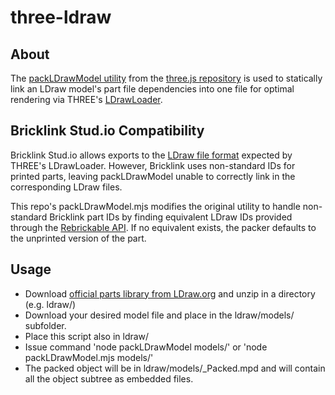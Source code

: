 # three-ldraw

## About
The [packLDrawModel utility](https://github.com/mrdoob/three.js/blob/dev/utils/packLDrawModel.mjs) from the [three.js repository](https://github.com/mrdoob/three.js.git) is used to statically link an LDraw model's part file dependencies into one file for optimal rendering via THREE's [LDrawLoader](https://github.com/mrdoob/three.js/blob/master/examples/jsm/loaders/LDrawLoader.js).

## Bricklink Stud.io Compatibility
Bricklink Stud.io allows exports to the [LDraw file format](https://studiohelp.bricklink.com/hc/en-us/articles/6502197862679-Exporting-to-other-formats#h_01HW3KG3E7E8ZC077CTYTX25E1) expected by THREE's LDrawLoader. However, Bricklink uses non-standard IDs for printed parts, leaving packLDrawModel unable to correctly link in the corresponding LDraw files.

This repo's packLDrawModel.mjs modifies the original utility to handle non-standard Bricklink part IDs by finding equivalent LDraw IDs provided through the [Rebrickable API](https://www.google.com/url?sa=t&source=web&rct=j&opi=89978449&url=https://rebrickable.com/api/&ved=2ahUKEwjvy5DYhZeKAxVx6ckDHRp4Il0QFnoECA4QAQ&usg=AOvVaw2s1Dcz3neOmEAiGQsZHxYV). If no equivalent exists, the packer defaults to the unprinted version of the part.

## Usage
- Download [official parts library from LDraw.org](https://library.ldraw.org/updates?latest) and unzip in a directory (e.g. ldraw/)
- Download your desired model file and place in the ldraw/models/ subfolder.
- Place this script also in ldraw/
- Issue command 'node packLDrawModel models/<modelFileName>' or 'node packLDrawModel.mjs models/<modelFileName>'
- The packed object will be in ldraw/models/<modelFileName>_Packed.mpd and will contain all the object subtree as embedded files.
